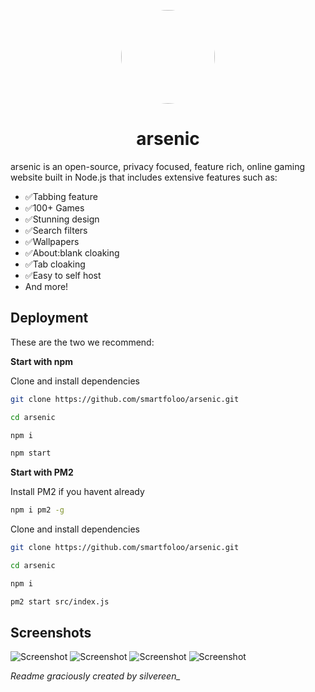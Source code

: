 <p align="center">
<kbd>
<img style="border-radius:50%" height="150px" src="https://archive.org/download/arsenic-ss1/arsenic-blue-fill.png">
</kbd>

<h1 align="center">
arsenic
</h1>
arsenic is an open-source, privacy focused, feature rich, online gaming website built in Node.js that includes extensive features such as:

- ✅Tabbing feature
- ✅100+ Games
- ✅Stunning design
- ✅Search filters
- ✅Wallpapers
- ✅About:blank cloaking
- ✅Tab cloaking
- ✅Easy to self host
- And more!

## Deployment

These are the two we recommend:

**Start with npm**

Clone and install dependencies

```bash
git clone https://github.com/smartfoloo/arsenic.git

cd arsenic

npm i

npm start
```

**Start with PM2**

Install PM2 if you havent already

```bash
npm i pm2 -g
```

Clone and install dependencies

```bash
git clone https://github.com/smartfoloo/arsenic.git

cd arsenic

npm i

pm2 start src/index.js
```

## Screenshots

![Screenshot](https://archive.org/download/arsenic-ss1/arsenic-ss1.png)
![Screenshot](https://archive.org/download/arsenic-ss1/arsenic-ss2.png)
![Screenshot](https://archive.org/download/arsenic-ss1/arsenic-ss3.png)
![Screenshot](https://archive.org/download/arsenic-ss1/arsenic-ss4.png)


*Readme graciously created by silvereen_*
